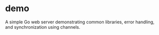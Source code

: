 # demo
A simple Go web server demonstrating common libraries, error handling, and synchronization using channels.